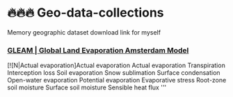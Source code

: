 # :fire::fire::fire: Geo-data-collections
Memory geographic dataset download link for myself

### [GLEAM | Global Land Evaporation Amsterdam Model](https://www.gleam.eu/)
[![N|Actual evaporation]<span class="label label-primary">Actual evaporation</span>
Actual evaporation
Transpiration
Interception loss
Soil evaporation
Snow sublimation
Surface condensation
Open-water evaporation
Potential evaporation
Evaporative stress
Root-zone soil moisture
Surface soil moisture
Sensible heat flux
'''
